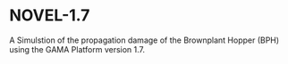 # NOVEL-1.7

A Simulstion of the propagation damage of the Brownplant Hopper (BPH) using the GAMA Platform version 1.7.
